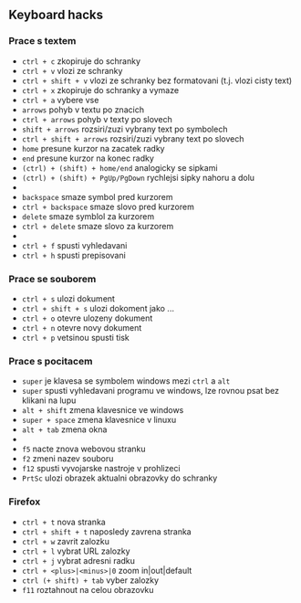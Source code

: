 ## Keyboard hacks

### Prace s textem
- `ctrl + c` zkopiruje do schranky  
- `ctrl + v` vlozi ze schranky  
- `ctrl + shift + v` vlozi ze schranky bez formatovani (t.j. vlozi cisty text)
- `ctrl + x` zkopiruje do schranky a vymaze  
- `ctrl + a` vybere vse  
- `arrows` pohyb v textu po znacich  
- `ctrl + arrows` pohyb v texty po slovech  
- `shift + arrows` rozsiri/zuzi vybrany text po symbolech  
- `ctrl + shift + arrows` rozsiri/zuzi vybrany text po slovech  
- `home` presune kurzor na zacatek radky
- `end` presune kurzor na konec radky
- `(ctrl) + (shift) + home/end` analogicky se sipkami 
- `(ctrl) + (shift) + PgUp/PgDown` rychlejsi sipky nahoru a dolu  
-  
- `backspace` smaze symbol pred kurzorem  
- `ctrl + backspace` smaze slovo pred kurzorem  
- `delete` smaze symblol za kurzorem  
- `ctrl + delete` smaze slovo za kurzorem  
-  
- `ctrl + f` spusti vyhledavani  
- `ctrl + h` spusti prepisovani  

### Prace se souborem
- `ctrl + s` ulozi dokument  
- `ctrl + shift + s` ulozi dokoment jako ...  
- `ctrl + o` otevre ulozeny dokument  
- `ctrl + n` otevre novy dokument  
- `ctrl + p` vetsinou spusti tisk  

### Prace s pocitacem
- `super` je klavesa se symbolem windows mezi `ctrl` a `alt`  
- `super` spusti vyhledavani programu ve windows, lze rovnou psat bez klikani na lupu  
- `alt + shift` zmena klavesnice ve windows  
- `super + space` zmena klavesnice v linuxu  
- `alt + tab` zmena okna  
-  
- `f5` nacte znova webovou stranku  
- `f2` zmeni nazev souboru  
- `f12` spusti vyvojarske nastroje v prohlizeci  
- `PrtSc` ulozi obrazek aktualni obrazovky do schranky  

### Firefox
- `ctrl + t` nova stranka
- `ctrl + shift + t` naposledy zavrena stranka
- `ctrl + w` zavrit zalozku
- `ctrl + l` vybrat URL zalozky
- `ctrl + j` vybrat adresni radku
- `ctrl + <plus>|<minus>|0` zoom in|out|default
- `ctrl (+ shift) + tab` vyber zalozky
- `f11` roztahnout na celou obrazovku
